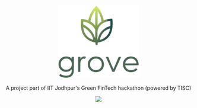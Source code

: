 <p align="center">
  <img src="assets/images/logo.png" height="200">
</p>
<p align="center">
  A project part of IIT Jodhpur's Green FinTech hackathon (powered by TISC)
</p>
<p align="center">
  <a href="https://skillicons.dev">
    <img src="https://skillicons.dev/icons?i=flutter,debian,neovim,py" />
  </a>
</p>


